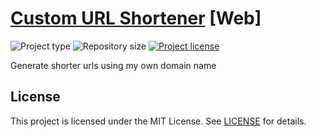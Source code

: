 # [Custom URL Shortener](l.johng.io) [Web]
![](https://img.shields.io/badge/type-HTML-orange.svg "Project type")
![](https://img.shields.io/github/repo-size/jerboa88/custom-url-shortener.svg "Repository size")
[![](https://img.shields.io/github/license/jerboa88/custom-url-shortener.svg "Project license")](LICENSE)

Generate shorter urls using my own domain name

## License
This project is licensed under the MIT License. See [LICENSE](LICENSE) for details.
